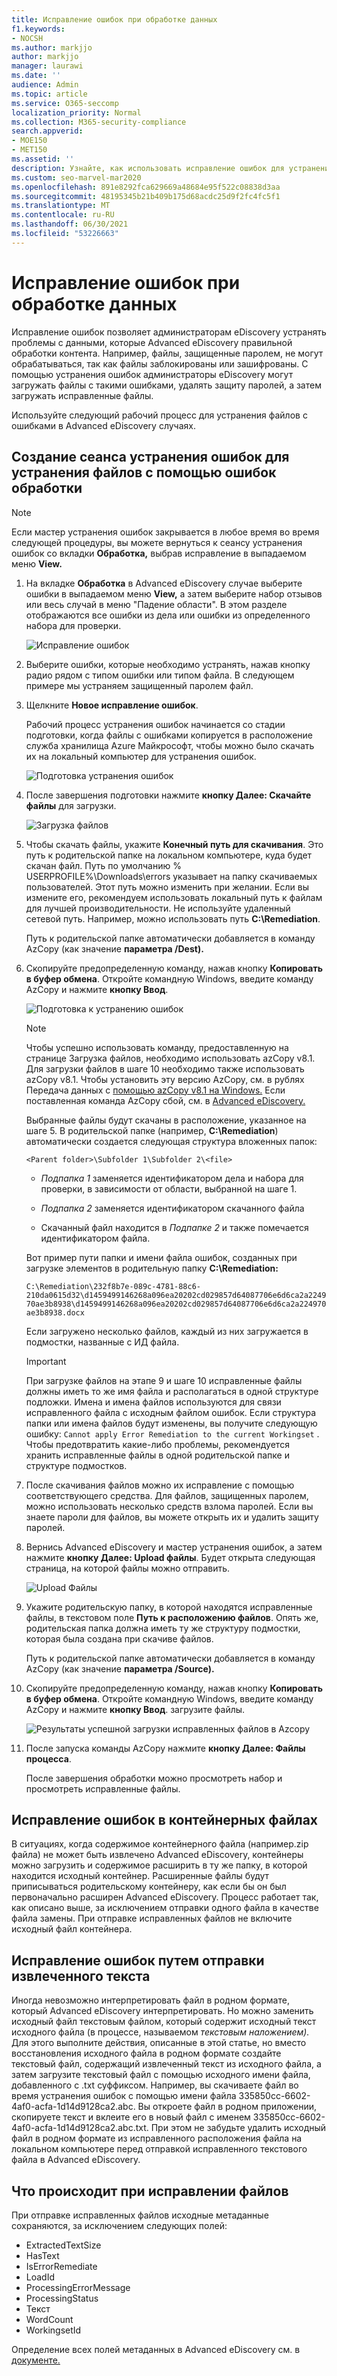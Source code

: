 ```yaml
---
title: Исправление ошибок при обработке данных
f1.keywords:
- NOCSH
ms.author: markjjo
author: markjjo
manager: laurawi
ms.date: ''
audience: Admin
ms.topic: article
ms.service: O365-seccomp
localization_priority: Normal
ms.collection: M365-security-compliance
search.appverid:
- MOE150
- MET150
ms.assetid: ''
description: Узнайте, как использовать исправление ошибок для устранения проблем с данными в Advanced eDiscovery, которые могут препятствовать надлежащей обработке контента.
ms.custom: seo-marvel-mar2020
ms.openlocfilehash: 891e8292fca629669a48684e95f522c08838d3aa
ms.sourcegitcommit: 48195345b21b409b175d68acdc25d9f2fc4fc5f1
ms.translationtype: MT
ms.contentlocale: ru-RU
ms.lasthandoff: 06/30/2021
ms.locfileid: "53226663"
---
```

# <a name="error-remediation-when-processing-data"></a>Исправление ошибок при обработке данных

Исправление ошибок позволяет администраторам eDiscovery устранять проблемы с данными, которые Advanced eDiscovery правильной обработки контента. Например, файлы, защищенные паролем, не могут обрабатываться, так как файлы заблокированы или зашифрованы. С помощью устранения ошибок администраторы eDiscovery могут загружать файлы с такими ошибками, удалять защиту паролей, а затем загружать исправленные файлы.

Используйте следующий рабочий процесс для устранения файлов с ошибками в Advanced eDiscovery случаях.

## <a name="create-an-error-remediation-session-to-remediate-files-with-processing-errors"></a>Создание сеанса устранения ошибок для устранения файлов с помощью ошибок обработки

> [!NOTE]
> Если мастер устранения ошибок закрывается в любое время во время следующей процедуры, вы можете вернуться  к сеансу устранения ошибок со вкладки **Обработка,** выбрав исправление в выпадаемом меню **View.**

1. На вкладке **Обработка** в Advanced eDiscovery случае  выберите ошибки в выпадаемом меню **View,** а  затем выберите набор отзывов или весь случай в меню "Падение области". В этом разделе отображаются все ошибки из дела или ошибки из определенного набора для проверки.

   ![Исправление ошибок](../media/8c2faf1a-834b-44fc-b418-6a18aed8b81a.png)

2. Выберите ошибки, которые необходимо устранять, нажав кнопку радио рядом с типом ошибки или типом файла.  В следующем примере мы устраняем защищенный паролем файл.

3. Щелкните **Новое исправление ошибок**.

    Рабочий процесс устранения ошибок начинается со стадии подготовки, когда файлы с ошибками копируется в расположение служба хранилища Azure Майкрософт, чтобы можно было скачать их на локальный компьютер для устранения ошибок.

    ![Подготовка устранения ошибок](../media/390572ec-7012-47c4-a6b6-4cbb5649e8a8.png)

4. После завершения подготовки нажмите **кнопку Далее: Скачайте файлы** для загрузки.

    ![Загрузка файлов](../media/6ac04b09-8e13-414a-9e24-7c75ba586363.png)

5. Чтобы скачать файлы, укажите **Конечный путь для скачивания**. Это путь к родительской папке на локальном компьютере, куда будет скачан файл.  Путь по умолчанию % USERPROFILE%\Downloads\errors указывает на папку скачиваемых пользователей. Этот путь можно изменить при желании. Если вы измените его, рекомендуем использовать локальный путь к файлам для лучшей производительности. Не используйте удаленный сетевой путь. Например, можно использовать путь **C:\Remediation**.

   Путь к родительской папке автоматически добавляется в команду AzCopy (как значение **параметра /Dest).**

6. Скопируйте предопределенную команду, нажав кнопку **Копировать в буфер обмена**. Откройте командную Windows, введите команду AzCopy и нажмите **кнопку Ввод**.

    ![Подготовка к устранению ошибок](../media/f364ab4d-31c5-4375-b69f-650f694a2f69.png)

    > [!NOTE]
    > Чтобы успешно использовать команду, предоставленную на странице Загрузка файлов,  необходимо использовать azCopy v8.1. Для загрузки файлов в шаге 10 необходимо также использовать azCopy v8.1. Чтобы установить эту версию AzCopy, см. в рублях Передача данных с [помощью azCopy v8.1 на Windows.](/previous-versions/azure/storage/storage-use-azcopy) Если поставленная команда AzCopy сбой, см. в [Advanced eDiscovery.](troubleshooting-azcopy.md)

    Выбранные файлы будут скачаны в расположение, указанное на шаге 5. В родительской папке (например, **C:\Remediation**) автоматически создается следующая структура вложенных папок:

    `<Parent folder>\Subfolder 1\Subfolder 2\<file>`

    - *Подпапка 1* заменяется идентификатором дела и набора для проверки, в зависимости от области, выбранной на шаге 1.

    - *Подпапка 2* заменяется идентификатором скачанного файла

    - Скачанный файл находится в *Подпапке 2* и также помечается идентификатором файла.

    Вот пример пути папки и имени файла ошибок, созданных при загрузке элементов в родительную папку **C:\Remediation:**

    `C:\Remediation\232f8b7e-089c-4781-88c6-210da0615d32\d1459499146268a096ea20202cd029857d64087706e6d6ca2a224970ae3b8938\d1459499146268a096ea20202cd029857d64087706e6d6ca2a224970ae3b8938.docx`

    Если загружено несколько файлов, каждый из них загружается в подмостки, названные с ИД файла.

    > [!IMPORTANT]
    > При загрузке файлов на этапе 9 и шаге 10 исправленные файлы должны иметь то же имя файла и располагаться в одной структуре подложки. Имена и имена файлов используются для связи исправленного файла с исходным файлом ошибок. Если структура папки или имена файлов будут изменены, вы получите следующую ошибку: `Cannot apply Error Remediation to the current Workingset` . Чтобы предотвратить какие-либо проблемы, рекомендуется хранить исправленные файлы в одной родительской папке и структуре подмостков.

7. После скачивания файлов можно их исправление с помощью соответствующего средства. Для файлов, защищенных паролем, можно использовать несколько средств взлома паролей. Если вы знаете пароли для файлов, вы можете открыть их и удалить защиту паролей.

8. Вернись Advanced eDiscovery и мастер устранения ошибок, а затем нажмите **кнопку Далее: Upload файлы**.  Будет открыта следующая страница, на которой файлы можно отправить.

    ![Upload Файлы](../media/af3d8617-1bab-4ecd-8de0-22e53acba240.png)

9. Укажите родительскую папку, в которой находятся исправленные файлы, в текстовом поле **Путь к расположению файлов**. Опять же, родительская папка должна иметь ту же структуру подмостки, которая была создана при скачиве файлов.

    Путь к родительской папке автоматически добавляется в команду AzCopy (как значение **параметра /Source).**

10. Скопируйте предопределенную команду, нажав кнопку **Копировать в буфер обмена**. Откройте командную Windows, введите команду AzCopy и нажмите **кнопку Ввод**. загрузите файлы.

    ![Результаты успешной загрузки исправленных файлов в Azcopy](../media/ff2ff691-629f-4065-9b37-5333f937daf6.png)

11. После запуска команды AzCopy нажмите **кнопку Далее: Файлы процесса**.

    После завершения обработки можно просмотреть набор и просмотреть исправленные файлы.

## <a name="remediating-errors-in-container-files"></a>Исправление ошибок в контейнерных файлах

В ситуациях, когда содержимое контейнерного файла (например.zip файла) не может быть извлечено Advanced eDiscovery, контейнеры можно загрузить и содержимое расширить в ту же папку, в которой находится исходный контейнер. Расширенные файлы будут приписываться родительскому контейнеру, как если бы он был первоначально расширен Advanced eDiscovery. Процесс работает так, как описано выше, за исключением отправки одного файла в качестве файла замены.  При отправке исправленных файлов не включите исходный файл контейнера.

## <a name="remediating-errors-by-uploading-the-extracted-text"></a>Исправление ошибок путем отправки извлеченного текста

Иногда невозможно интерпретировать файл в родном формате, который Advanced eDiscovery интерпретировать. Но можно заменить исходный файл текстовым файлом, который содержит исходный текст исходного файла (в процессе, называемом *текстовым наложением).* Для этого выполните действия, описанные в этой статье, но вместо восстановления исходного файла в родном формате создайте текстовый файл, содержащий извлеченный текст из исходного файла, а затем загрузите текстовый файл с помощью исходного имени файла, добавленного с .txt суффиксом. Например, вы скачиваете файл во время устранения ошибок с помощью имени файла 335850cc-6602-4af0-acfa-1d14d9128ca2.abc. Вы откроете файл в родном приложении, скопируете текст и вклеите его в новый файл с именем 335850cc-6602-4af0-acfa-1d14d9128ca2.abc.txt. При этом не забудьте удалить исходный файл в родном формате из исправленного расположения файла на локальном компьютере перед отправкой исправленного текстового файла в Advanced eDiscovery.

## <a name="what-happens-when-files-are-remediated"></a>Что происходит при исправлении файлов

При отправке исправленных файлов исходные метаданные сохраняются, за исключением следующих полей:

- ExtractedTextSize
- HasText
- IsErrorRemediate
- LoadId
- ProcessingErrorMessage
- ProcessingStatus
- Текст
- WordCount
- WorkingsetId

Определение всех полей метаданных в Advanced eDiscovery см. в [документе.](document-metadata-fields-in-advanced-ediscovery.md)